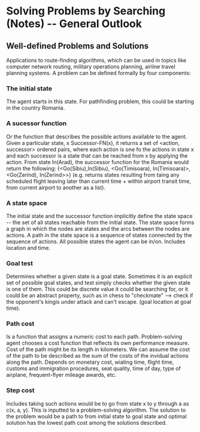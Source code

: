 # Solving Problems by Searching (Notes) -- General Outlook

## Well-defined Problems and Solutions
Applications to route-finding algorithms, which can be used in topics like computer network routing, military operations planning, airline travel planning systems.
A problem can be defined formally by four components:
### The initial state
The agent starts in this state. For pathfinding problem, this could be starting in the country Romania. 
### A sucessor function
Or the function that describes the possible actions available to the agent. Given a particular state, x Successor-FN(x), it returns a set of <action, successor> ordered pairs, where each action is one fo the actions in state x and each successor is a state that can be reached from x by applying the action. From state In(Arad), the successor function for the Romania would return the following: {<Go(Sibiu),In(Sibiu), <Go(Timisoara), In(Timisoara)>, <Go(Zerind), In(Zerind>>} (e.g. returns states resulting from taing any scheduled flight leaving later than current time + within airport transit time, from current airport to another as a list).
### A state space
The initial state and the successor function implicitly define the state space -- the set of all states reachable from the initial state. The state space forms a graph in which the nodes are states and the arcs between the nodes are actions. A path in the state space is a sequence of states connected by the sequence of actions. All possible states the agent can be in/on. Includes location and time.
### Goal test
Determines whether a given state is a goal state. Sometimes it is an explicit set of possible goal states, and test simply checks whether the given state is one of them. This could be  discrete value it could be searching for, or it could be an abstract property, such as in chess to "checkmate" --> check if the opponent's kingis under attack and can't escape. (goal location at goal time).
### Path cost
Is a function that assigns a numeric cost to each path. Problem-solving agent chooses a cost function that reflects its own performance measure. Cost of the path might be its length in kilometers. We can assume the cost of the path to be described as the sum of the costs of the invidual actions along the path. Depends on monetary cost, wiating time, flight time, customs and immigration procedures, seat quality, time of day, type of airplane, frequent-flyer mileage awards, etc.
### Step cost
Includes taking such actions would be to go from state x to y through a as c(x, a, y). This is inputted to a problem-solving algorithm. The solution to the problem would be a path to from initial state to goal state and optimal solution has the lowest path cost among the solutions described.
